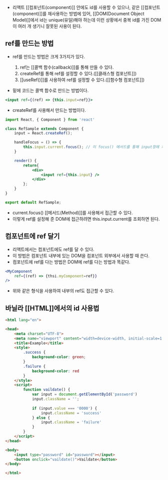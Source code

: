 - 리액트 [[컴포넌트(component)]] 안에도 id를 사용할 수 있으나, 같은 [[컴포넌트(component)]]를 재사용하는 방법에 있어, [[DOM(Document Object Model)]]에서 id는 unique(유일)해야 하는데 이런 상황에서 중복 id를 가진 DOM이 여러 개 생기니 잘못된 사용이 된다.


## ref를 만드는 방법

- ref를 만드는 방법은 크게 3가지가 있다.
	1. ref는 [[콜백 함수(callback)]]를 통해 만들 수 있다.
	2. createRef를 통해 ref를 설정할 수 있다.([[클래스형 컴포넌트]])
	3. [[useRef()]]를 사용하여 ref를 설정할 수 있다.([[함수형 컴포넌트]])

- 밑에 코드는 콜백 함수로 만드는 방법이다.

```jsx
<input ref={(ref) => {this.input=ref}}>
```

- createRef를 사용해서 만드는 방법이다.
```jsx
import React, { Component } from 'react'

class RefSample extends Component {
	input = React.createRef();

	handleFocus = () => {
		this.input.current.focus(); // 이 focus() 메서드를 통해 input창에 커서를 유지한다.
	}

	render() {
		return{
			<div>
				<input ref={this.input} />
			</div>
		};
	}
}

export default RefSample;
```

- current.focus() [[메서드(Method)]]를 사용해서 접근할 수 있다.
- 이렇게 ref를 설정해 준 DOM에 접근하려면 this.input.current를 조회하면 된다.

## 컴포넌트에 ref 달기
- 리액트에서는 컴포넌트에도 ref를 달 수 있다.
- 이 방법은 컴포넌트 내부에 있는 DOM을 컴포넌트 외부에서 사용할 때 쓴다.
- 컴포넌트에 ref를 다는 방법은 DOM에 ref를 다는 방법과 똑같다.

```jsx
<MyComponent 
	ref={(ref) => {thsi.myComponent=ref}}
/>			
```

- 위와 같은 형식을 사용하여 내부의 ref도 접근할 수 있다.

## 바닐라 [[HTML]]에서의 id 사용법

```html
<html lang="en">

<head>
	<meta charset="UTF-8">
	<meta name="viewport" content="width=device-width, initial-scale=1.0">
	<title>Example</title>
	<style>
		.success {
			background-color: green;
		}
		.failure {
			background-color: red
		}
	</style>
	<script>
		function vaildate() {
			var input = document.getElementById('password')
			input.className = '';
			
			if (input.value === '0000') {
				input.className = 'success'
			} else {
				input.className = 'failure'
			}
		}
	</script>
</head>

<body>
	<input type="password" id="password"></input>
	<button onclick="vaildate()">Vaildate</button>
</body>

</html>
```
